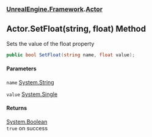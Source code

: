 ### [UnrealEngine.Framework](./UnrealEngine-Framework.md 'UnrealEngine.Framework').[Actor](./UnrealEngine-Framework-Actor.md 'UnrealEngine.Framework.Actor')
## Actor.SetFloat(string, float) Method
Sets the value of the float property  
```csharp
public bool SetFloat(string name, float value);
```
#### Parameters
<a name='UnrealEngine-Framework-Actor-SetFloat(string_float)-name'></a>
`name` [System.String](https://docs.microsoft.com/en-us/dotnet/api/System.String 'System.String')  
  
<a name='UnrealEngine-Framework-Actor-SetFloat(string_float)-value'></a>
`value` [System.Single](https://docs.microsoft.com/en-us/dotnet/api/System.Single 'System.Single')  
  
#### Returns
[System.Boolean](https://docs.microsoft.com/en-us/dotnet/api/System.Boolean 'System.Boolean')  
`true` on success  
